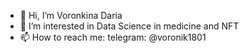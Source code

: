 - 👋 Hi, I’m Voronkina Daria
- 👀 I’m interested in Data Science in medicine and NFT
- 📫 How to reach me: telegram: @voronik1801

<!---
Voronik1801/Voronik1801 is a ✨ special ✨ repository because its `README.md` (this file) appears on your GitHub profile.
You can click the Preview link to take a look at your changes.
--->
